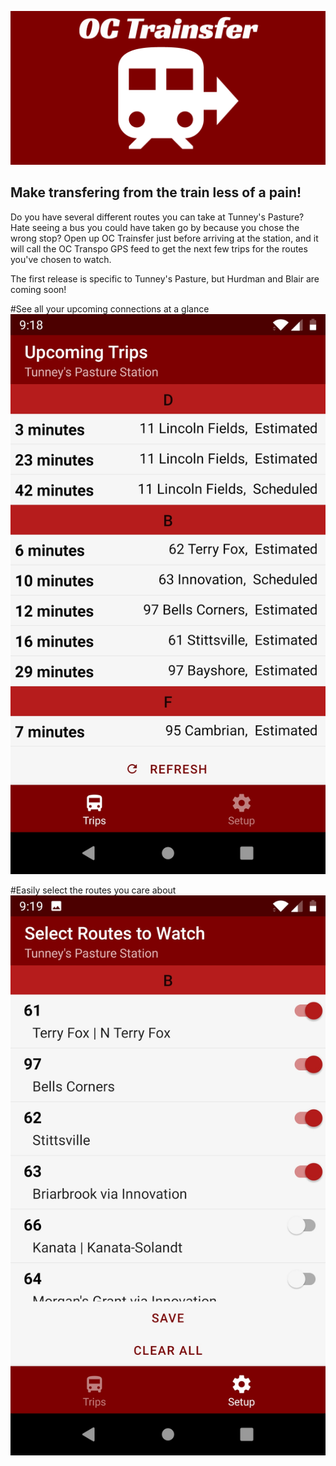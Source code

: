 ![OC Trainsfer Logo](images/Feature.png "OC Trainsfer")



## Make transfering from the train less of a pain!

Do you have several different routes you can take at Tunney's Pasture? 
Hate seeing a bus you could have taken go by because you chose the wrong stop?
Open up OC Trainsfer just before arriving at the station, and it will
call the OC Transpo GPS feed to get the next few trips for the routes 
you've chosen to watch.

The first release is specific to Tunney's Pasture, but Hurdman and Blair are coming soon!

#See all your upcoming connections at a glance
![Screenshot of Trips page](images/trips.jpg)

#Easily select the routes you care about
![Screenshot of Setup page](images/routes.jpg)

